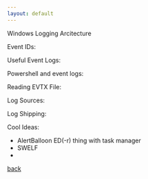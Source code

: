 ```yaml
---
layout: default
---
```


Windows Logging Arcitecture

Event IDs:

Useful Event Logs:

Powershell and event logs:

Reading EVTX File:

Log Sources:

Log Shipping:

Cool Ideas:
- AlertBalloon ED(-r) thing with task manager
- SWELF
- 
[back](./)
